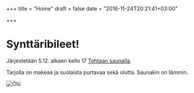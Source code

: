 +++
title = "Home"
draft = false
date = "2016-11-24T20:21:41+03:00"

+++
# Synttäribileet!
Järjestetään 5.12. alkaen kello 17 [Tehtaan saunalla](http://tehtaansauna.fi).

Tarjolla on makeaa ja suolaista purtavaa sekä olutta. Saunakin on lämmin.

![Ölú](img/kaljaa.jpg)